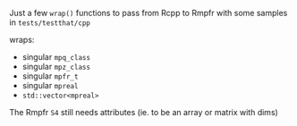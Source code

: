 Just a few `wrap()` functions to pass from Rcpp to Rmpfr with some samples in `tests/testthat/cpp`

wraps:  
  - singular `mpq_class`
  - singular `mpz_class`
  - singular `mpfr_t`
  - singular `mpreal`
  - `std::vector<mpreal>`

The Rmpfr `S4` still needs attributes (ie. to be an array or matrix with dims)

